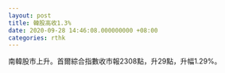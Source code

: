 ```yaml
---
layout: post
title: 韓股高收1.3%
date: 2020-09-28 14:46:08.000000000 +08:00
categories: rthk
---
```


南韓股市上升。首爾綜合指數收市報2308點，升29點，升幅1.29%。
